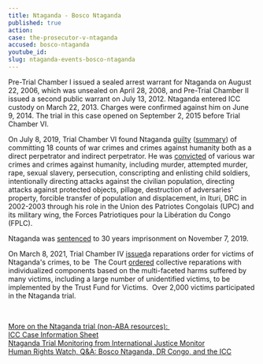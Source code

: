 ```yaml
---
title: Ntaganda - Bosco Ntaganda
published: true
action:
case: the-prosecutor-v-ntaganda
accused: bosco-ntaganda
youtube_id:
slug: ntaganda-events-bosco-ntaganda
---
```


Pre-Trial Chamber I issued a sealed arrest warrant for Ntaganda on August 22, 2006, which was unsealed on April 28, 2008, and Pre-Trial Chamber II issued a second public warrant on July 13, 2012. Ntaganda entered ICC custody on March 22, 2013. Charges were confirmed against him on June 9, 2014. The trial in this case opened on September 2, 2015 before Trial Chamber VI.

On July 8, 2019, Trial Chamber VI found Ntaganda [guilty](https://www.icc-cpi.int/Pages/item.aspx?name=pr1466) ([summary](https://www.icc-cpi.int/itemsDocuments/20190708-ntaganda-judgment-summary-eng.pdf)) of committing 18 counts of war crimes and crimes against humanity both as a direct perpetrator and indirect perpetrator. He was [convicted](https://www.nytimes.com/2019/07/08/world/africa/bosco-ntaganda-the-terminator-war-crimes.html)&nbsp;of various war crimes and crimes against humanity, including murder, attempted murder, rape, sexual slavery, persecution, conscripting and enlisting child soldiers, intentionally directing attacks against the civilian population, directing attacks against protected objects, pillage, destruction of adversaries' property, forcible transfer of population and displacement, in Ituri, DRC in 2002-2003 through his role in the Union des Patriotes Congolais (UPC) and its military wing, the Forces Patriotiques pour la Libération du Congo (FPLC).

Ntaganda was [sentenced](https://www.icc-cpi.int/Pages/item.aspx?name=pr1494) to 30 years imprisonment on November 7, 2019.

On March 8, 2021, Trial Chamber IV [issued](https://www.icc-cpi.int/Pages/item.aspx?name=pr1572)a reparations order for victims of Ntaganda's crimes, to be &nbsp;The Court [ordered](https://www.icc-cpi.int/itemsDocuments/2021.03.08-Summary-Reparations-Order-Ntaganda-case.pdf) collective reparations with individualized components based on the multi-faceted harms suffered by many victims, including a large number of unidentified victims, to be implemented by the Trust Fund for Victims. &nbsp;Over 2,000 victims participated in the Ntaganda trial.

&nbsp;

<u>More on the Ntaganda trial (non-ABA resources):&nbsp;</u><br>[ICC Case Information Sheet](https://www.icc-cpi.int/CaseInformationSheets/NtagandaEng.pdf)<br>[Ntaganda Trial Monitoring from International Justice Monitor](https://www.ijmonitor.org/category/bosco-ntaganda/)<br>[Human Rights Watch, Q&A: Bosco Ntaganda, DR Congo, and the ICC](https://www.hrw.org/news/2019/07/02/qa-bosco-ntaganda-dr-congo-and-icc)

&nbsp;
